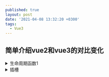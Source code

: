 ```yaml
---
published: true
layout: post
date: '2021-04-08 13:32:20 +0300'
tags:
  - Vue3
---
```

## 简单介绍vue2和vue3的对比变化


<details>
  <summary>生命周期函数1</summary>
  <div class="details-box">
    萨达撒所萨达按时萨达萨达啊
	<xmp>
    <div>is div</div>
   </xmp>
  </div>
</details>

<details>
  <summary>插槽</summary>
  <div class="details-box">
    v2 默认插槽 
	<xmp>
    //父组件
    <div>装一杯牛奶</div>
    //item子组件
    <slot></slot>
   </xmp>
    
   v3  默认插槽 
    原来的solt属性可以定义在任何元素上，现在v-solt只能是template元素上
	<xmp>
    //父组件
    // v-slot:default可以不加,只能定义在template上
    <template v-slot:default> 
      <div>装一杯牛奶</div>
    </template>
    //item子组件
    <slot></slot>
   </xmp>
    
   v2 作用域插槽 v2 
   <xmp>
    //父组件
    <div solt="size" slot-scope="data">
      {{data.msg}}
    </div>
    //item子组件
    <slot name="size" :msg="msg"></slot>
   </xmp>
    
   v3 作用域插槽 
   <xmp>
    //父组件
    <template v-slot:default="data"> //具名写法
      <div>
        {{data.msg}}   
      </div>
    </template>
     or
    <template v-slot="data">
     <div > {{data.msg}} </div>
    </template>	
    //item子组件
    <slot name="size" :msg="msg"></slot >
   </xmp>
   当为独占默认插槽时，v-solt可以省略default不写
	注意默认插槽的缩写语法不能和具名插槽混用，因为它会导致作用域不明确下面是官方的例子
   <!-- 无效，会导致警告 -->
   <xmp>
    <current-user v-slot="slotProps">
      {{ slotProps.user.firstName }}
      <template v-slot:other="otherSlotProps">
        slotProps is NOT available here
      </template>
    </current-user>
   </xmp>
    
   v3 解构写法
   <xmp>
    <template v-slot:default="{msg}"> //解构
      <div>{{msg}}</div>
    </template>
   </xmp>
   v-slot 的解构还提供 重命名的写法
   <xmp>
    <template v-slot:default="{ msg : size }"> //解构
      <div>{{size}}</div>
    </template>
   </xmp>
   插槽的缩写
   
  </div>
</details>
